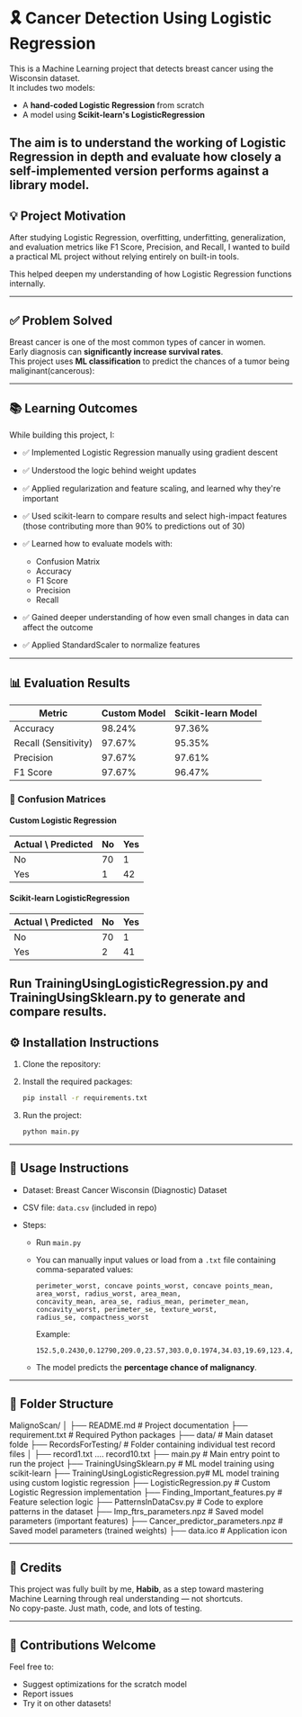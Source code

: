 # 🎗 Cancer Detection Using Logistic Regression

This is a Machine Learning project that detects breast cancer using the Wisconsin dataset.  
It includes two models:  
- A **hand-coded Logistic Regression** from scratch  
- A model using **Scikit-learn's LogisticRegression**  

The aim is to understand the working of Logistic Regression in depth and evaluate how closely a self-implemented version performs against a library model.
---

## 💡 Project Motivation

After studying Logistic Regression, overfitting, underfitting, generalization, and evaluation metrics like F1 Score, Precision, and Recall, I wanted to build a practical ML project without relying entirely on built-in tools.

This helped deepen my understanding of how Logistic Regression functions internally.

---

## ✅ Problem Solved

Breast cancer is one of the most common types of cancer in women.  
Early diagnosis can **significantly increase survival rates**.  
This project uses **ML classification** to predict the chances of a tumor being maliginant(cancerous):

---

## 📚 Learning Outcomes

While building this project, I:

- ✅ Implemented Logistic Regression manually using gradient descent
- ✅ Understood the logic behind weight updates
- ✅ Applied regularization and feature scaling, and learned why they're important
- ✅ Used scikit-learn to compare results and select high-impact features (those contributing more than 90% to predictions out of 30) 
- ✅ Learned how to evaluate models with:
  - Confusion Matrix  
  - Accuracy  
  - F1 Score  
  - Precision  
  - Recall  

- ✅ Gained deeper understanding of how even small changes in data can affect the outcome  
- ✅ Applied StandardScaler to normalize features

---

## 📊 Evaluation Results

| Metric              | Custom Model | Scikit-learn Model |
|---------------------|--------------|--------------------|
| Accuracy            | 98.24%       | 97.36%             |
| Recall (Sensitivity)| 97.67%       | 95.35%             |
| Precision           | 97.67%       | 97.61%             |
| F1 Score            | 97.67%       | 96.47%             |

### 🧾 Confusion Matrices

#### Custom Logistic Regression

| Actual \ Predicted | No  | Yes |
|---------------------|-----|-----|
| No                  | 70  | 1   |
| Yes                 | 1   | 42  |

#### Scikit-learn LogisticRegression

| Actual \ Predicted | No  | Yes |
|---------------------|-----|-----|
| No                  | 70  | 1   |
| Yes                 | 2   | 41  |

Run TrainingUsingLogisticRegression.py and TrainingUsingSklearn.py to generate and compare results.
---

## ⚙️ Installation Instructions

1. Clone the repository:
2. Install the required packages:
   ```bash
   pip install -r requirements.txt
   ```

3. Run the project:
   ```bash
   python main.py
   ```

---

## 🧠 Usage Instructions

* Dataset: Breast Cancer Wisconsin (Diagnostic) Dataset
* CSV file: `data.csv` (included in repo)
* Steps:

  * Run `main.py`

  * You can manually input values or load from a `.txt` file containing comma-separated values:

    ```
    perimeter_worst, concave points_worst, concave points_mean, area_worst, radius_worst, area_mean,
    concavity_mean, area_se, radius_mean, perimeter_mean, concavity_worst, perimeter_se, texture_worst,
    radius_se, compactness_worst
    ```

    Example:

    ```
    152.5,0.2430,0.12790,209.0,23.57,303.0,0.1974,34.03,19.69,123.4,0.6869,4.585,25.53,0.7456,0.8663
    ```

  * The model predicts the **percentage chance of malignancy**.

---

## 📂 Folder Structure

MalignoScan/
│
├── README.md                         # Project documentation
├── requirement.txt                   # Required Python packages
├── data/                             # Main dataset folde
├── RecordsForTesting/                # Folder containing individual test record files
│   ├── record1.txt .... record10.txt
├── main.py                           # Main entry point to run the project
├── TrainingUsingSklearn.py           # ML model training using scikit-learn
├── TrainingUsingLogisticRegression.py# ML model training using custom logistic regression
├── LogisticRegression.py             # Custom Logistic Regression implementation
├── Finding_Important_features.py     # Feature selection logic
├── PatternsInDataCsv.py              # Code to explore patterns in the dataset
├── Imp_ftrs_parameters.npz           # Saved model parameters (important features)
├── Cancer_predictor_parameters.npz   # Saved model parameters (trained weights)
├── data.ico                          # Application icon

---

## 👤 Credits

This project was fully built by me, **Habib**, as a step toward mastering Machine Learning through real understanding — not shortcuts.  
No copy-paste. Just math, code, and lots of testing.

---

## 🤝 Contributions Welcome

Feel free to:
- Suggest optimizations for the scratch model  
- Report issues  
- Try it on other datasets!
